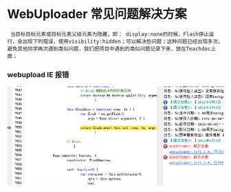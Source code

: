 # WebUploader 常见问题解决方案
	 当目标目标元素或目标元素父级元素为隐藏，即： display:none的时候，Flash停止运行，会出现下列错误，使用visibility:hidden；可以解决些问题；这种问题已经出现多次，避免其他同学再次遇到类似问题，我们把项目中遇到的类似问题记录下来，放在Teachdoc上面；
### webupload IE 报错
![webupload IE 报错](images/webupload-error.png)